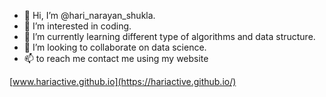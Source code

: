 - 👋 Hi, I’m @hari_narayan_shukla.
- 👀 I’m interested in coding.
- 🌱 I’m currently learning different type of algorithms and data structure.
- 💞️ I’m looking to collaborate on data science.
- 📫 to reach me contact me using my website 

<!---
hari7706/hari7706 is a ✨ special ✨ repository because its `README.md` (this file) appears on your GitHub profile.
You can click the Preview link to take a look at your changes.
--->
[www.hariactive.github.io](https://hariactive.github.io/)
